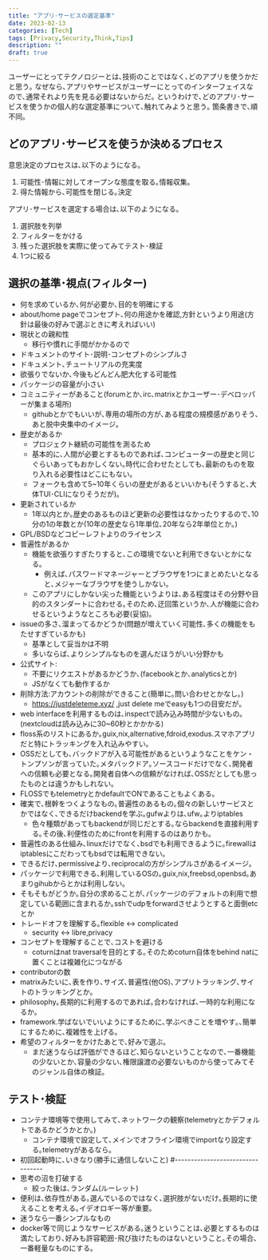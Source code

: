 ```yaml
---
title: "アプリ･サービスの選定基準"
date: 2023-02-13
categories: [Tech]
tags: [Privacy,Security,Think,Tips]
description: ""
draft: true
---
```


ユーザーにとってテクノロジーとは､技術のことではなく､どのアプリを使うかだと思う｡
なぜなら､アプリやサービスがユーザーにとってのインターフェイスなので､通常それより先を見る必要はないからだ｡
というわけで､どのアプリ･サービスを使うかの個人的な選定基準について､触れてみようと思う｡
箇条書きで､順不同｡

## どのアプリ･サービスを使うか決めるプロセス
意思決定のプロセスは､以下のようになる｡
1. 可能性･情報に対してオープンな態度を取る｡情報収集｡
2. 得た情報から､可能性を閉じる｡決定

アプリ･サービスを選定する場合は､以下のようになる｡
1. 選択肢を列挙
2. フィルターをかける
3. 残った選択肢を実際に使ってみてテスト･検証
4. 1つに絞る


## 選択の基準･視点(フィルター)
- 何を求めているか､何が必要か､目的を明確にする
- about/home pageでコンセプト､何の用途かを確認,方針というより用途(方針は最後の好みで選ぶときに考えればいい)
- 現状との親和性
	- 移行や慣れに手間がかかるので
- ドキュメントのサイト･説明･コンセプトのシンプルさ
- ドキュメント､チュートリアルの充実度
- 欲張りでないか､今後もどんどん肥大化する可能性
- パッケージの容量が小さい
- コミュニティーがあること(forumとか､irc､matrixとかユーザー･デベロッパーが集まる場所)
	- githubとかでもいいが､専用の場所の方が､ある程度の規模感がありそう､あと脱中央集中のイメージ｡
- 歴史があるか
	- プロジェクト継続の可能性を測るため
	- 基本的に､人間が必要とするものであれば､コンピューターの歴史と同じぐらいあってもおかしくない｡時代に合わせたとしても､最新のものを取り入れる必要性はどこにもない｡
	- フォークも含めて5~10年くらいの歴史があるといいかも(そうすると､大体TUI･CLIになりそうだが)｡
- 更新されているか
	- 1年以内とか｡歴史のあるものほど更新の必要性はなかったりするので､10分の1の年数とか(10年の歴史なら1年単位､20年なら2年単位とか｡)
- GPL/BSDなどコピーレフトよりのライセンス
- 普遍性があるか
	- 機能を欲張りすぎたりすると､この環境でないと利用できないとかになる｡
		- 例えば､パスワードマネージャーとブラウザを1つにまとめたいとなると､メジャーなブラウザを使うしかない｡
	- このアプリにしかない尖った機能というよりは､ある程度はその分野や目的のスタンダートに合わせる｡そのため､迂回策というか､人が機能に合わせるというようなところも必要(妥協)｡
- issueの多さ､溜まってるかどうか(問題が増えていく可能性､多くの機能をもたせすぎているかも)
	- 基準として妥当かは不明
	- 多いならば､よりシンプルなものを選んだほうがいい分野かも
- 公式サイト:
	- 不要にリクエストがあるかどうか､(facebookとか､analyticsとか) 
	- JSがなくても動作するか
- 削除方法:アカウントの削除ができること(簡単に｡問い合わせとかなし｡)
	- https://justdeleteme.xyz/ ,just delete meでeasyも1つの目安だが｡
- web interfaceを利用するものは､inspectで読み込み時間が少ないもの｡(nextcloudは読み込みに30~60秒とかかかる)
- floss系のリストにあるか｡guix,nix,alternative,fdroid,exodus.スマホアプリだと特にトラッキングを入れ込みやすい｡
- OSSだとしても､バックドアが入る可能性があるというようなことをケン・トンプソンが言っていた｡メタバックドア｡ソースコードだけでなく､開発者への信頼も必要となる｡開発者自体への信頼がなければ､OSSだとしても思ったものとは違うかもしれない｡
- FLOSSでもtelemetryとかdefaultでONであることもよくある｡
- 確実で､根幹をつくようなもの｡普遍性のあるもの｡個々の新しいサービスとかではなく､できるだけbackendを学ぶ｡gufwよりは､ufw｡よりiptables
	- 色々種類があってもbackendが同じだとする｡ならbackendを直接利用する｡その後､利便性のためにfrontを利用するのはありかも｡
- 普遍性のある仕組み､linuxだけでなく､bsdでも利用できるように｡firewallはiptablesにこだわってもbsdでは転用できない｡
- できるだけ､permissiveより､reciprocalの方がシンプルさがあるイメージ｡
- パッケージで利用できる､利用しているOSの｡guix,nix,freebsd,openbsd｡あまりgihubからとかは利用しない｡
- そもそもがどうか｡自分の求めることが､パッケージのデフォルトの利用で想定している範囲に含まれるか｡sshでudpをforwardさせようとすると面倒etcとか
- トレードオフを理解する｡flexible <-> complicated
	- security <-> libre,privacy
- コンセプトを理解することで､コストを避ける
	- coturnはnat traversalを目的とする｡そのためcoturn自体をbehind natに置くことは複雑化につながる
- contributorの数
- matrixみたいに､表を作り､サイズ､普遍性(他OS)､アプリトラッキング､サイトのトラッキングとか｡
- philosophy｡長期的に利用するのであれば｡合わなければ､一時的な利用になるか｡
- framework.学ばないでいいようにするために､学ぶべきことを増やす｡､簡単にするために､複雑性を上げる｡
- 希望のフィルターをかけたあとで､好みで選ぶ｡
	- まだ迷うならば評価ができるほど､知らないということなので､一番機能の少ないとか､容量の少ない､権限譲渡の必要ないものから使ってみてそのジャンル自体の検証｡

## テスト･検証
- コンテナ環境等で使用してみて､ネットワークの観察(telemetryとかデフォルトであるかどうかとか｡)
	- コンテナ環境で設定して､メインでオフライン環境でimportなり設定する｡telemetryがあるなら｡
- 初回起動時に､いきなり(勝手に通信しないこと)
#---------------------------------
- 思考の沼を打破する
	- 絞った後は､ランダム(ルーレット)
- 便利は､依存性がある｡選んでいるのではなく､選択肢がないだけ｡長期的に使えることを考える｡イデオロギー等が重要｡
- 迷うなら一番シンプルなもの
- docker等で同じようなサービスがある｡迷うということは､必要とするものは満たしており､好みも許容範囲･飛び抜けたものはないということ｡その場合､一番軽量なものにする｡
